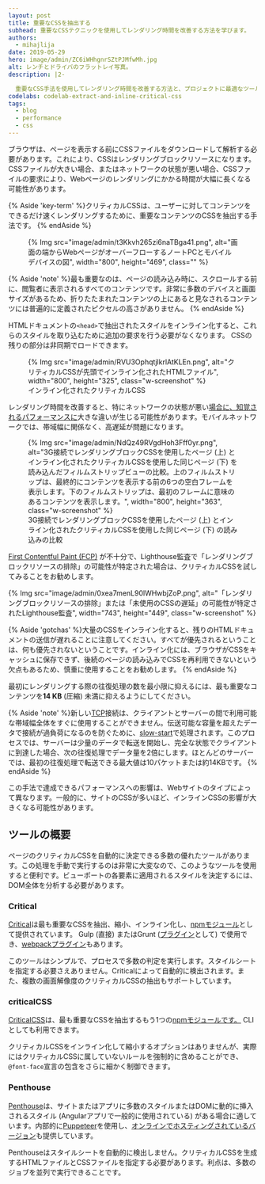 ```yaml
---
layout: post
title: 重要なCSSを抽出する
subhead: 重要なCSSテクニックを使用してレンダリング時間を改善する方法を学びます。
authors:
  - mihajlija
date: 2019-05-29
hero: image/admin/ZC6iWHhgnrSZtPJMfwMh.jpg
alt: レンチとドライバのフラットレイ写真。
description: |2-

  重要なCSS手法を使用してレンダリング時間を改善する方法と、プロジェクトに最適なツールを選択する方法を学びます。
codelabs: codelab-extract-and-inline-critical-css
tags:
  - blog
  - performance
  - css
---
```


ブラウザは、ページを表示する前にCSSファイルをダウンロードして解析する必要があります。これにより、CSSはレンダリングブロックリソースになります。 CSSファイルが大きい場合、またはネットワークの状態が悪い場合、CSSファイルの要求により、Webページのレンダリングにかかる時間が大幅に長くなる可能性があります。

{% Aside 'key-term' %}クリティカルCSSは、ユーザーに対してコンテンツをできるだけ速くレンダリングするために、重要なコンテンツのCSSを抽出する手法です。 {% endAside %}

<figure class="w-figure">{% Img src="image/admin/t3Kkvh265zi6naTBga41.png", alt="画面の端からWebページがオーバーフローするノートPCとモバイルデバイスの図", width="800", height="469", class="" %}</figure>

{% Aside 'note' %}最も重要なのは、ページの読み込み時に、スクロールする前に、閲覧者に表示されるすべてのコンテンツです。非常に多数のデバイスと画面サイズがあるため、折りたたまれたコンテンツの上にあると見なされるコンテンツには普遍的に定義されたピクセルの高さがありません。 {% endAside %}

HTMLドキュメントの`<head>`で抽出されたスタイルをインライン化すると、これらのスタイルを取り込むために追加の要求を行う必要がなくなります。 CSSの残りの部分は非同期でロードできます。

<figure class="w-figure">{% Img src="image/admin/RVU3OphqtjlkrlAtKLEn.png", alt="クリティカルCSSが先頭でインライン化されたHTMLファイル", width="800", height="325", class="w-screenshot" %} <figcaption class="w-figcaption">インライン化されたクリティカルCSS</figcaption></figure>

レンダリング時間を改善すると、特にネットワークの状態が悪い[場合に、知覚されるパフォーマンスに](https://developers.google.com/web/fundamentals/performance/rail#ux)大きな違いが生じる可能性があります。モバイルネットワークでは、帯域幅に関係なく、高遅延が問題になります。

<figure class="w-figure">{% Img src="image/admin/NdQz49RVgdHoh3Fff0yr.png", alt="3G接続でレンダリングブロックCSSを使用したページ (上) とインライン化されたクリティカルCSSを使用した同じページ (下) を読み込んだフィルムストリップビューの比較。上のフィルムストリップは、最終的にコンテンツを表示する前の6つの空白フレームを表示します。下のフィルムストリップは、最初のフレームに意味のあるコンテンツを表示します。", width="800", height="363", class="w-screenshot" %} <figcaption class="w-figcaption">3G接続でレンダリングブロックCSSを使用したページ (上) とインライン化されたクリティカルCSSを使用した同じページ (下) の読み込みの比較</figcaption></figure>

[First Contentful Paint (FCP)](/first-contentful-paint) が不十分で、Lighthouse監査で「レンダリングブロックリソースの排除」の可能性が特定された場合は、クリティカルCSSを試してみることをお勧めします。

{% Img src="image/admin/0xea7menL90lWHwbjZoP.png", alt="「レンダリングブロックリソースの排除」または「未使用のCSSの遅延」の可能性が特定されたLighthouse監査", width="743", height="449", class="w-screenshot" %}

{% Aside 'gotchas' %}大量のCSSをインライン化すると、残りのHTMLドキュメントの送信が遅れることに注意してください。すべてが優先されるということは、何も優先されないということです。インライン化には、ブラウザがCSSをキャッシュに保存できず、後続のページの読み込みでCSSを再利用できないという欠点もあるため、慎重に使用することをお勧めします。 {% endAside %}

<p id="14KB">最初にレンダリングする際の往復処理の数を最小限に抑えるには、最も重要なコンテンツを<strong>14 KB</strong> (圧縮) 未満に抑えるようにしてください。</p>

{% Aside 'note' %}新しい[TCP](https://hpbn.co/building-blocks-of-tcp/)接続は、クライアントとサーバーの間で利用可能な帯域幅全体をすぐに使用することができません。伝送可能な容量を超えたデータで接続が過負荷になるのを防ぐために、[slow-start](https://hpbn.co/building-blocks-of-tcp/#slow-start)で処理されます。このプロセスでは、サーバーは少量のデータで転送を開始し、完全な状態でクライアントに到達した場合、次の往復処理でデータ量を2倍にします。ほとんどのサーバーでは、最初の往復処理で転送できる最大値は10パケットまたは約14KBです。 {% endAside %}

この手法で達成できるパフォーマンスへの影響は、Webサイトのタイプによって異なります。一般的に、サイトのCSSが多いほど、インラインCSSの影響が大きくなる可能性があります。

## ツールの概要

ページのクリティカルCSSを自動的に決定できる多数の優れたツールがあります。この処理を手動で実行するのは非常に大変なので、このようなツールを使用すると便利です。ビューポートの各要素に適用されるスタイルを決定するには、DOM全体を分析する必要があります。

### Critical

[Critical](https://github.com/addyosmani/critical)は最も重要なCSSを抽出、縮小、インライン化し、[npmモジュール](https://www.npmjs.com/package/critical)として提供されています。 Gulp (直接) またはGrunt ([プラグイン](https://github.com/bezoerb/grunt-critical)として) で使用でき、[webpackプラグイン](https://github.com/anthonygore/html-critical-webpack-plugin)もあります。

このツールはシンプルで、プロセスで多数の判定を実行します。スタイルシートを指定する必要さえありません。Criticalによって自動的に検出されます。また、複数の画面解像度のクリティカルCSSの抽出もサポートしています。

### criticalCSS

[CriticalCSS](https://github.com/filamentgroup/criticalCSS)は、最も重要なCSSを抽出するもう1つの[npmモジュールです。](https://www.npmjs.com/package/criticalcss) CLIとしても利用できます。

クリティカルCSSをインライン化して縮小するオプションはありませんが、実際にはクリティカルCSSに属していないルールを強制的に含めることができ、`@font-face`宣言の包含をさらに細かく制御できます。

### Penthouse

[Penthouse](https://github.com/pocketjoso/penthouse)は、サイトまたはアプリに多数のスタイルまたはDOMに動的に挿入されるスタイル (Angularアプリで一般的に使用されている) がある場合に適しています。内部的に[Puppeteer](https://github.com/GoogleChrome/puppeteer)を使用し、[オンラインでホスティングされているバージョン](https://jonassebastianohlsson.com/criticalpathcssgenerator/)も提供しています。

Penthouseはスタイルシートを自動的に検出しません。クリティカルCSSを生成するHTMLファイルとCSSファイルを指定する必要があります。利点は、多数のジョブを並列で実行できることです。
